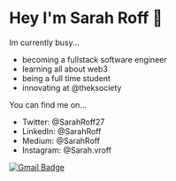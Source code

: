 # Hey I'm Sarah Roff 👋

Im currently busy...
- becoming a fullstack software engineer 
- learning all about web3
- being a full time student
- innovating at @theksociety

You can find me on...
- Twitter: @SarahRoff27
- LinkedIn: @SarahRoff
- Medium: @SarahRoff
- Instagram: @Sarah.vroff

[![Gmail Badge](https://img.shields.io/badge/-sarahroff2006@gmail.com-c14438?style=flat-square&logo=Gmail&logoColor=white&link=mailto:sarahroff2006@gmail.com)](mailto:sarahroff2006@gmail.com)
